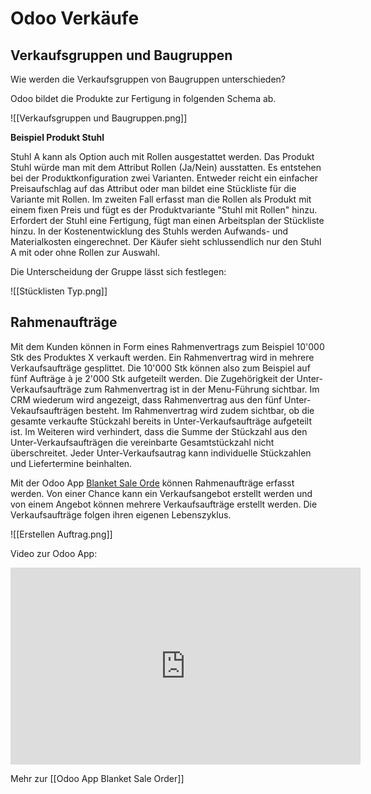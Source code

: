 # Odoo Verkäufe

## Verkaufsgruppen und Baugruppen

Wie werden die Verkaufsgruppen von Baugruppen unterschieden?

Odoo bildet die Produkte zur Fertigung in folgenden Schema ab.

![[Verkaufsgruppen und Baugruppen.png]]

**Beispiel Produkt Stuhl**
 
Stuhl A kann als Option auch mit Rollen ausgestattet werden.
Das Produkt Stuhl würde man mit dem Attribut Rollen (Ja/Nein) ausstatten.
Es entstehen bei der Produktkonfiguration zwei Varianten.
Entweder reicht ein einfacher Preisaufschlag auf das Attribut oder man bildet eine Stückliste für die Variante mit Rollen.
Im zweiten Fall erfasst man die Rollen als Produkt mit einem fixen Preis und fügt es der Produktvariante "Stuhl mit Rollen" hinzu.
Erfordert der Stuhl eine Fertigung, fügt man einen Arbeitsplan der Stückliste hinzu.
In der Kostenentwicklung des Stuhls werden Aufwands- und Materialkosten eingerechnet.
Der Käufer sieht schlussendlich nur den Stuhl A mit oder ohne Rollen zur Auswahl.

Die Unterscheidung der Gruppe lässt sich festlegen:

![[Stücklisten Typ.png]]


## Rahmenaufträge

Mit dem Kunden können in Form eines Rahmenvertrags zum Beispiel 10'000 Stk des Produktes X verkauft werden. Ein Rahmenvertrag wird in mehrere Verkaufsaufträge gesplittet. Die 10'000 Stk können also zum Beispiel auf fünf Aufträge à je 2'000 Stk aufgeteilt werden. Die Zugehörigkeit der Unter-Verkaufsaufträge zum Rahmenvertrag ist in der Menu-Führung sichtbar. Im CRM wiederum wird angezeigt, dass Rahmenvertrag aus den fünf Unter-Vekaufsaufträgen besteht. Im Rahmenvertrag wird zudem sichtbar, ob die gesamte verkaufte Stückzahl bereits in Unter-Verkaufsaufträge aufgeteilt ist. Im Weiteren wird verhindert, dass die Summe der Stückzahl aus den Unter-Verkaufsaufträgen die vereinbarte Gesamtstückzahl nicht überschreitet. Jeder Unter-Verkaufsautrag kann individuelle Stückzahlen und Liefertermine beinhalten.

Mit der Odoo App [Blanket Sale Orde](https://apps.odoo.com/apps/modules/14.0/dev_blanket_sale_order/) können Rahmenaufträge erfasst werden. Von einer Chance kann ein Verkaufsangebot erstellt werden und von einem Angebot können mehrere Verkaufsaufträge erstellt werden. Die Verkaufsaufträge folgen ihren eigenen Lebenszyklus.

![[Erstellen Auftrag.png]]

Video zur Odoo App:

<iframe width="560" height="315" src="https://www.youtube-nocookie.com/embed/GOlRnho-tzI" frameborder="0" allow="accelerometer; autoplay; clipboard-write; encrypted-media; gyroscope; picture-in-picture" allowfullscreen></iframe>

Mehr zur [[Odoo App Blanket Sale Order]]